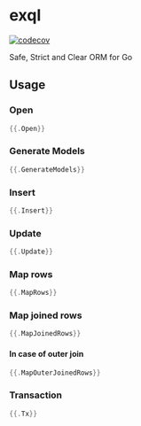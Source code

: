 # exql
[![codecov](https://codecov.io/gh/loilo-inc/exql/branch/master/graph/badge.svg?token=aGixN2xIMP)](https://codecov.io/gh/loilo-inc/exql)

Safe, Strict and Clear ORM for Go

## Usage

### Open

```go
{{.Open}}
```

### Generate Models

```go
{{.GenerateModels}}
```

### Insert

```go
{{.Insert}}
```

### Update

```go
{{.Update}}
```

### Map rows

```go
{{.MapRows}}
```

### Map joined rows

```go
{{.MapJoinedRows}}
```

#### In case of outer join

```go
{{.MapOuterJoinedRows}}
```

### Transaction

```go
{{.Tx}}
```

```

